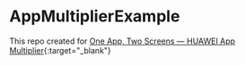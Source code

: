# AppMultiplierExample

This repo created for [One App, Two Screens — HUAWEI App Multiplier](https://medium.com/huawei-developers/one-app-two-screens-app-multiplier-b4e2b933b98f){:target="_blank"}

